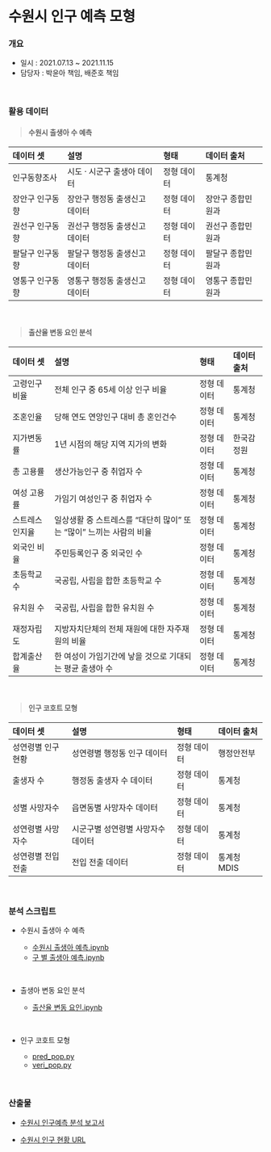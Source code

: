 # 수원시 인구 예측 모형
### 개요
- 일시 : 2021.07.13 ~ 2021.11.15
- 담당자 : 박윤아 책임, 배준호 책임
</br> 

### 활용 데이터
> #### 수원시 출생아 수 예측
| 데이터 셋             | 설명 | 형태 | 데이터 출처      |
| :-------------------- | :---- | :---------- | :--------------- |
| 인구동향조사 | 시도 · 시군구 출생아 데이터 | 정형 데이터 | 통계청 |
| 장안구 인구동향 | 장안구 행정동 출생신고 데이터 | 정형 데이터 | 장안구 종합민원과 |
| 권선구 인구동향 | 권선구 행정동 출생신고 데이터 | 정형 데이터 | 권선구 종합민원과 |
| 팔달구 인구동향 | 팔달구 행정동 출생신고 데이터 | 정형 데이터 | 팔달구 종합민원과 |
| 영통구 인구동향 | 영통구 행정동 출생신고 데이터 | 정형 데이터 | 영통구 종합민원과 |

</br>

> #### 출산율 변동 요인 분석
| 데이터 셋             | 설명 | 형태 | 데이터 출처      |
| :-------------------- | :---- | :---------- | :--------------- |
| 고령인구비율 | 전체 인구 중 65세 이상 인구 비율 | 정형 데이터 | 통계청 |
| 조혼인율 |당해 연도 연앙인구 대비 총 혼인건수 | 정형 데이터 | 통계청 |
| 지가변동률 | 1년 시점의 해당 지역 지가의 변화 | 정형 데이터 | 한국감정원 |
| 총 고용률 | 생산가능인구 중 취업자 수 | 정형 데이터 | 통계청 |
| 여성 고용률 | 가임기 여성인구 중 취업자 수 | 정형 데이터 | 통계청 |
| 스트레스 인지율 | 일상생활 중 스트레스를 “대단히 많이” 또는 “많이” 느끼는 사람의 비율 | 정형 데이터 | 통계청 |
| 외국인 비율 | 주민등록인구 중 외국인 수 | 정형 데이터 | 통계청 |
| 초등학교 수 | 국공립, 사립을 합한 초등학교 수  | 정형 데이터 | 통계청 |
| 유치원 수 | 국공립, 사립을 합한 유치원 수 | 정형 데이터 | 통계청 |
| 재정자립도 | 지방자치단체의 전체 재원에 대한 자주재원의 비율 | 정형 데이터 | 통계청 |
| 합계출산율 | 한 여성이 가임기간에 낳을 것으로 기대되는 평균 출생아 수 | 정형 데이터 | 통계청 |

</br>

> #### 인구 코호트 모형
| 데이터 셋             | 설명 | 형태 | 데이터 출처      |
| :-------------------- | :---- | :---------- | :--------------- |
| 성연령별 인구현황 | 성연령별 행정동 인구 데이터 | 정형 데이터 | 행정안전부 |
| 출생자 수 | 행정동 출생자 수 데이터 | 정형 데이터 | 통계청 |
| 성별 사망자수 | 읍면동별 사망자수 데이터 | 정형 데이터 | 통계청 |
| 성연령별 사망자수 | 시군구별 성연령별 사망자수 데이터 | 정형 데이터 | 통계청 |
| 성연령별 전입전출 | 전입 전출 데이터 | 정형 데이터 | 통계청 MDIS |
</br>

### 분석 스크립트
- 수원시 출생아 수 예측

	- [수원시 출생아 예측.ipynb](https://github.com/juunho/Suwon-2021/blob/21625d08487ab6e6978463ada677fccefa5666df/Data%20Analytics/2.%20%EC%88%98%EC%9B%90%EC%8B%9C%20%EC%9D%B8%EA%B5%AC%20%EC%98%88%EC%B8%A1%20%EB%AA%A8%ED%98%95/%EC%88%98%EC%9B%90%EC%8B%9C%20%EC%B6%9C%EC%83%9D%EC%95%84%20%EC%98%88%EC%B8%A1.ipynb)
	- [구 별 출생아 예측.ipynb](https://github.com/juunho/Suwon-2021/blob/21625d08487ab6e6978463ada677fccefa5666df/Data%20Analytics/2.%20%EC%88%98%EC%9B%90%EC%8B%9C%20%EC%9D%B8%EA%B5%AC%20%EC%98%88%EC%B8%A1%20%EB%AA%A8%ED%98%95/%EA%B5%AC%20%EB%B3%84%20%EC%B6%9C%EC%83%9D%EC%95%84%20%EC%98%88%EC%B8%A1.ipynb)

</br>

- 출생아 변동 요인 분석

	- [출산율 변동 요인.ipynb](https://github.com/juunho/Suwon-2021/blob/21625d08487ab6e6978463ada677fccefa5666df/Data%20Analytics/2.%20%EC%88%98%EC%9B%90%EC%8B%9C%20%EC%9D%B8%EA%B5%AC%20%EC%98%88%EC%B8%A1%20%EB%AA%A8%ED%98%95/%EC%B6%9C%EC%82%B0%EC%9C%A8%20%EB%B3%80%EB%8F%99%20%EC%9A%94%EC%9D%B8.ipynb)

</br>

- 인구 코호트 모형

	- [pred_pop.py](https://github.com/juunho/Suwon-2021/blob/21625d08487ab6e6978463ada677fccefa5666df/Data%20Analytics/2.%20%EC%88%98%EC%9B%90%EC%8B%9C%20%EC%9D%B8%EA%B5%AC%20%EC%98%88%EC%B8%A1%20%EB%AA%A8%ED%98%95/pred_pop.py)
	- [veri_pop.py](https://github.com/juunho/Suwon-2021/blob/21625d08487ab6e6978463ada677fccefa5666df/Data%20Analytics/2.%20%EC%88%98%EC%9B%90%EC%8B%9C%20%EC%9D%B8%EA%B5%AC%20%EC%98%88%EC%B8%A1%20%EB%AA%A8%ED%98%95/pred_pop.py)


</br>

### 산출물
- [수원시 인구예측 분석 보고서](https://github.com/juunho/Suwon-2021/blob/3251c27abae3db90bd666b241435e7413dbbf125/Data%20Analytics/2.%20%EC%88%98%EC%9B%90%EC%8B%9C%20%EC%9D%B8%EA%B5%AC%20%EC%98%88%EC%B8%A1%20%EB%AA%A8%ED%98%95/%EC%88%98%EC%9B%90%EC%8B%9C%20%EC%9D%B8%EA%B5%AC%EC%98%88%EC%B8%A1%20%EB%B6%84%EC%84%9D%20%EB%B3%B4%EA%B3%A0%EC%84%9C.pdf)

- [수원시 인구 현황 URL]()

	
	
